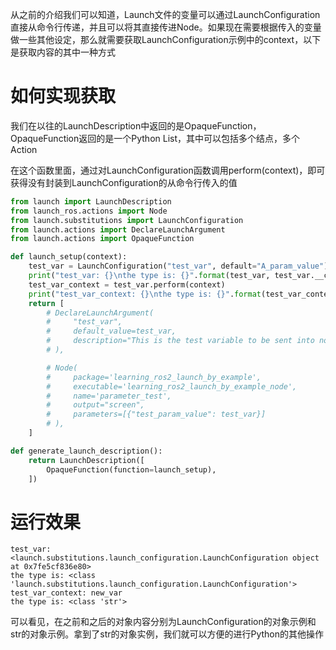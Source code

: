 从之前的介绍我们可以知道，Launch文件的变量可以通过LaunchConfiguration 直接从命令行传递，并且可以将其直接传进Node。如果现在需要根据传入的变量做一些其他设定，那么就需要获取LaunchConfiguration示例中的context，以下是获取内容的其中一种方式

# 如何实现获取

我们在以往的LaunchDescription中返回的是OpaqueFunction，OpaqueFunction返回的是一个Python List，其中可以包括多个结点，多个Action

在这个函数里面，通过对LaunchConfiguration函数调用perform(context)，即可获得没有封装到LaunchConfiguration的从命令行传入的值

```python
from launch import LaunchDescription
from launch_ros.actions import Node
from launch.substitutions import LaunchConfiguration
from launch.actions import DeclareLaunchArgument
from launch.actions import OpaqueFunction

def launch_setup(context):
    test_var = LaunchConfiguration("test_var", default="A_param_value")
    print("test_var: {}\nthe type is: {}".format(test_var, test_var.__class__))
    test_var_context = test_var.perform(context)
    print("test_var_context: {}\nthe type is: {}".format(test_var_context, test_var_context.__class__))
    return [
        # DeclareLaunchArgument(
        #     "test_var",
        #     default_value=test_var,
        #     description="This is the test variable to be sent into node parameter"
        # ),

        # Node(
        #     package='learning_ros2_launch_by_example',
        #     executable='learning_ros2_launch_by_example_node',
        #     name='parameter_test',
        #     output="screen",
        #     parameters=[{"test_param_value": test_var}]
        # ),
    ]

def generate_launch_description():
    return LaunchDescription([
        OpaqueFunction(function=launch_setup),
    ])
```

# 运行效果

```
test_var: <launch.substitutions.launch_configuration.LaunchConfiguration object at 0x7fe5cf836e80>
the type is: <class 'launch.substitutions.launch_configuration.LaunchConfiguration'>
test_var_context: new_var
the type is: <class 'str'>
```

可以看见，在之前和之后的对象内容分别为LaunchConfiguration的对象示例和str的对象示例。拿到了str的对象实例，我们就可以方便的进行Python的其他操作
